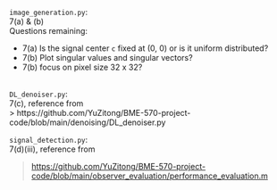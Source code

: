 <code>image_generation.py</code>:
<br>
7(a) & (b) <br>
Questions remaining: <br>
- 7(a) Is the signal center <code>c</code> fixed at (0, 0) or is it uniform distributed?
- 7(b) Plot singular values and singular vectors?
- 7(b) focus on pixel size 32 x 32?
<br>
<code>DL_denoiser.py</code>:
<br>
7(c), reference from
<br>
> https://github.com/YuZitong/BME-570-project-code/blob/main/denoising/DL_denoiser.py
<br>

<code>signal_detection.py</code>: <br>
7(d)(iii), reference from
<br>
> https://github.com/YuZitong/BME-570-project-code/blob/main/observer_evaluation/performance_evaluation.m
<br>
